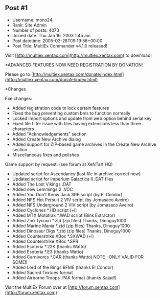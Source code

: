 ## Post #1
- Username: mono24
- Rank: Site Admin
- Number of posts: 4073
- Joined date: Thu Jan 16, 2003 1:45 am
- Post datetime: 2005-03-28T09:19:56+00:00
- Post Title: MultiEx Commander v4.1.0 released!

Visit [http://multiex.xentax.com](http://multiex.xentax.com) to download!

*ADVANCED FEATURES NOW NEED REGISTRATION BY DONATION!

Please go to [http://multiex.xentax.com/donate/index.html](http://multiex.xentax.com/donate/index.html)

*Changes

Exe changes:

- Added registration code to lock certain features
- Fixed the bug preventing custom bms to function normally 
- Locked Import options and update from web option behind serial key 
- Fixed file filter issue with files having extensions less than three characters
- Added "Acknowledgements" section
- Added Create New Archive dialog  
- Added support for ZIP-based game archives in the Create New Archive section
- Miscellaneous fixes and polishes

Game support by request: (see forum at XeNTaX HQ)

- Updated script for Ascendancy (last file in archive correct now)
- Updated script for Imperium Galactica II .DAT files 
- Added The Lost Vikings .DAT 
- Added new Lemmings 2 .VOC
- Added You Don't Know Jack SRF script (by El Condor)
- Added NFS Hot Persuit 2 VIV script (by Jomasaco Aveiro)
- Added NFS Underground 2 VIV script (by Jomasaco Aveiro) 
- Added Cyclones *.HD script (+i)
- Added MTX Mototrax *.WAD script (Bink Extractor) 
- Added Zoo Tycoon *.ztd (zip files) Thanks, Dinoguy1000
- Added Marine Mania *.ztd (zip files) Thanks, Dinoguy1000
- Added Dinosaur Digs *.ztd (zip files) Thanks, Dinoguy1000
- Added Counterstrike XBox *.SXWAD (+i)
- Added Counterstrike XBox *.SPR
- Added Esoteria *.22K (thanks Watto)
- Added Esoteria *.E3 (thanks Watto)
- Added Carnivores *.CAR (thanks Watto) NOTE : ONLY VALID FOR SOME!!
- Added Lord of the Rings BFME (thanks El Condor)
- Added Sacred Textues format 
- Added Airborne Troops .PAK format (thanks Sajad!)


Visit the MultiEx Forum over at [http://forum.xentax.com](http://forum.xentax.com)

